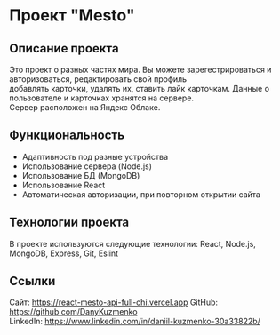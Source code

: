 # Проект "Mesto"

## Описание проекта
Это проект о разных частях мира. Вы можете зарегестрироваться и авторизоваться, редактировать свой профиль  
добавлять карточки, удалять их, ставить лайк карточкам. Данные о пользователе и карточках хранятся на сервере.  
Сервер расположен на Яндекс Облаке.

## Функциональность
* Адаптивность под разные устройства
* Использование сервера (Node.js)
* Использование БД (MongoDB)
* Использование React
* Автоматическая авторизации, при повторном открытии сайта

## Технологии проекта
В проекте используются следующие технологии: React, Node.js, MongoDB, Express, Git, Eslint

## Ссылки
Сайт: https://react-mesto-api-full-chi.vercel.app
GitHub: https://github.com/DanyKuzmenko  
LinkedIn: https://www.linkedin.com/in/daniil-kuzmenko-30a33822b/
